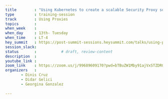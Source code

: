 ```yaml
---
title        : "Using Kubernetes to create a scalable Security Proxy solution"
type         : training-session
track        : Using Proxies
topics       : 
when_week    : 
when_day     : 13th- Tuesday
when_time    : LT-4
hey_summit   : https://post-summit-sessions.heysummit.com/talks/using-proxies-1/
session_slack:
status       :           # draft, review-content
description  : 
youtube_link : 
zoom_link    : https://zoom.us/j/99689609170?pwd=bTBuZW1Mby91ajVxSTZDRGNFUlFndz09
organizers   : 
       - Dinis Cruz
       - Didar Gelici
       - Georgina Gonzalez
      
---
```


